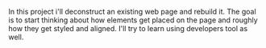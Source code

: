 In this project i'll deconstruct an existing web page and rebuild it. The goal is to start thinking about how elements get placed on the page and roughly how they get styled and aligned. I'll try to learn using developers tool as well.